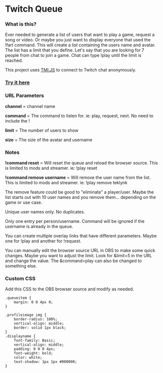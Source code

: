 # Twitch Queue

### What is this?

Ever needed to generate a list of users that want to play a game, request a song or video. Or maybe you just want to
display everyone that used the !fart command. This will create a list containing the users name and avatar. The list has
a limit that you define. Let's say that you are looking for 7 people from chat to join a game. Chat can type !play until
the limit is reached.

This project uses [TMI.JS](https://tmijs.com/) to connect to Twitch chat anonymously.

### [Try it here](https://twitch-queue.pages.dev/)

### URL Parameters

**channel** = channel name

**command** = The command to listen for. ie: play, request, next. No need to include the !

**limit** = The number of users to show

**size** = The size of the avatar and username

### Notes

**!command reset** = Will reset the queue and reload the browser source. This is limited to mods and streamer. ie: !play
reset

**!command remove username** = Will remove the user name from the list. This is limited to mods and streamer. ie: !play
remove teklynk

The remove feature could be good to "eliminate" a player/user. Maybe the list starts out with 10 user names and you
remove them... depending on the game or use case.

Unique user names only. No duplicates.

Only one entry per person/username. Command will be ignored if the username is already in the queue.

You can create multiple overlay links that have different parameters. Maybe one for !play and another for !request.

You can manually edit the browser source URL in OBS to make some quick changes. Maybe you want to adjust the limit. Look
for &limit=5 in the URL and change the value. The &command=play can also be changed to something else.

### Custom CSS

Add this CSS to the OBS browser source and modify as needed.

```
.queueitem {
    margin: 0 0 4px 0;
}

.profileimage img {
    border-radius: 100%;
    vertical-align: middle;
    border: solid 1px black;
}
.displayname {
    font-family: Basic;
    vertical-align: middle;
    padding: 0 0 0 4px;
    font-weight: bold;
    color: white;
    text-shadow: 1px 1px #000000;
}
```